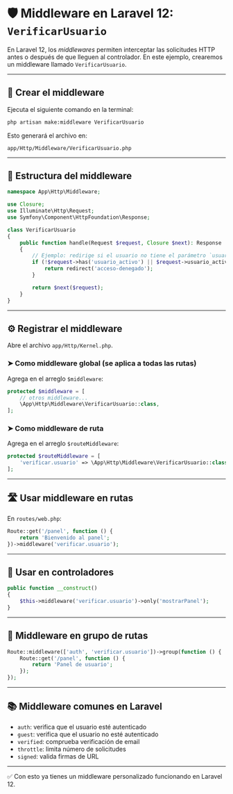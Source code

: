 # 🛡️ Middleware en Laravel 12: `VerificarUsuario`

En Laravel 12, los *middlewares* permiten interceptar las solicitudes HTTP antes o después de que lleguen al controlador. En este ejemplo, crearemos un middleware llamado `VerificarUsuario`.

---

## 📌 Crear el middleware

Ejecuta el siguiente comando en la terminal:

```bash
php artisan make:middleware VerificarUsuario
```

Esto generará el archivo en:

```
app/Http/Middleware/VerificarUsuario.php
```

---

## 🧱 Estructura del middleware

```php
namespace App\Http\Middleware;

use Closure;
use Illuminate\Http\Request;
use Symfony\Component\HttpFoundation\Response;

class VerificarUsuario
{
    public function handle(Request $request, Closure $next): Response
    {
        // Ejemplo: redirige si el usuario no tiene el parámetro `usuario_activo`
        if (!$request->has('usuario_activo') || $request->usuario_activo != '1') {
            return redirect('acceso-denegado');
        }

        return $next($request);
    }
}
```

---

## ⚙️ Registrar el middleware

Abre el archivo `app/Http/Kernel.php`.

### ➤ Como middleware global (se aplica a todas las rutas)

Agrega en el arreglo `$middleware`:

```php
protected $middleware = [
    // otros middleware...
    \App\Http\Middleware\VerificarUsuario::class,
];
```

### ➤ Como middleware de ruta

Agrega en el arreglo `$routeMiddleware`:

```php
protected $routeMiddleware = [
    'verificar.usuario' => \App\Http\Middleware\VerificarUsuario::class,
];
```

---

## 🛣️ Usar middleware en rutas

En `routes/web.php`:

```php
Route::get('/panel', function () {
    return 'Bienvenido al panel';
})->middleware('verificar.usuario');
```

---

## 🧪 Usar en controladores

```php
public function __construct()
{
    $this->middleware('verificar.usuario')->only('mostrarPanel');
}
```

---

## 🧩 Middleware en grupo de rutas

```php
Route::middleware(['auth', 'verificar.usuario'])->group(function () {
    Route::get('/panel', function () {
        return 'Panel de usuario';
    });
});
```

---

## 📚 Middleware comunes en Laravel

- `auth`: verifica que el usuario esté autenticado
- `guest`: verifica que el usuario no esté autenticado
- `verified`: comprueba verificación de email
- `throttle`: limita número de solicitudes
- `signed`: valida firmas de URL

---

✅ Con esto ya tienes un middleware personalizado funcionando en Laravel 12.
